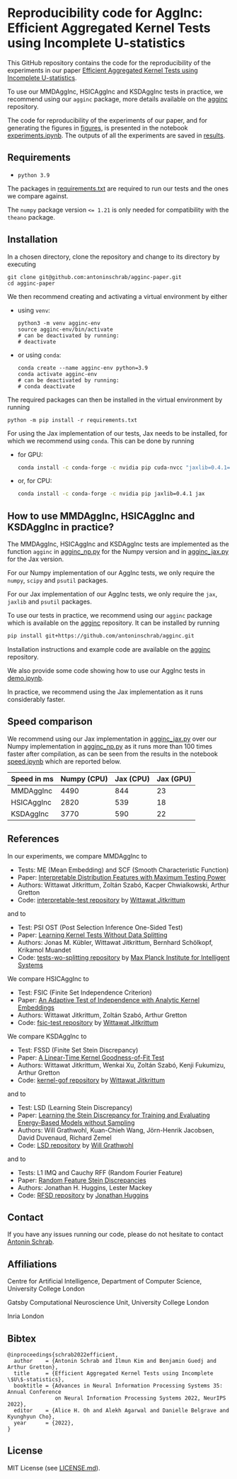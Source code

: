 # Reproducibility code for AggInc: Efficient Aggregated Kernel Tests using Incomplete U-statistics

This GitHub repository contains the code for the reproducibility of the experiments in our paper [Efficient Aggregated Kernel Tests using Incomplete U-statistics](https://arxiv.org/pdf/2206.09194.pdf).

To use our MMDAggInc, HSICAggInc and KSDAggInc tests in practice, we recommend using our `agginc` package, more details available on the [agginc](https://github.com/antoninschrab/agginc) repository.

The code for reproducibility of the experiments of our paper, and for generating the figures in [figures](figures), is presented in the notebook [experiments.ipynb](experiments.ipynb). The outputs of all the experiments are saved in [results](results).

## Requirements
- `python 3.9`

The packages in [requirements.txt](requirements.txt) are required to run our tests and the ones we compare against. 

The `numpy` package version `<= 1.21` is only needed for compatibility with the `theano` package.

## Installation

In a chosen directory, clone the repository and change to its directory by executing 
```
git clone git@github.com:antoninschrab/agginc-paper.git
cd agginc-paper
```
We then recommend creating and activating a virtual environment by either 
- using `venv`:
  ```
  python3 -m venv agginc-env
  source agginc-env/bin/activate
  # can be deactivated by running:
  # deactivate
  ```
- or using `conda`:
  ```
  conda create --name agginc-env python=3.9
  conda activate agginc-env
  # can be deactivated by running:
  # conda deactivate
  ```
The required packages can then be installed in the virtual environment by running
```
python -m pip install -r requirements.txt
```

For using the Jax implementation of our tests, Jax needs to be installed, for which we recommend using `conda`. This can be done by running
- for GPU:
  ```bash
  conda install -c conda-forge -c nvidia pip cuda-nvcc "jaxlib=0.4.1=*cuda*" jax
  ```
- or, for CPU:
  ```bash
  conda install -c conda-forge -c nvidia pip jaxlib=0.4.1 jax
  ```

## How to use MMDAggInc, HSICAggInc and KSDAggInc in practice?

The MMDAggInc, HSICAggInc and KSDAggInc tests are implemented as the function `agginc` in [agginc_np.py](agginc_np.py) for the Numpy version and in [agginc_jax.py](agginc_jax.py) for the Jax version.

For our Numpy implementation of our AggInc tests, we only require the `numpy`, `scipy` and `psutil` packages.

For our Jax implementation of our AggInc tests, we only require the `jax`, `jaxlib` and `psutil` packages.

To use our tests in practice, we recommend using our `agginc` package which is available on the [agginc](https://github.com/antoninschrab/agginc) repository. It can be installed by running
```bash
pip install git+https://github.com/antoninschrab/agginc.git
```
Installation instructions and example code are available on the [agginc](https://github.com/antoninschrab/agginc) repository. 

We also provide some code showing how to use our AggInc tests in [demo.ipynb](demo.ipynb). 

In practice, we recommend using the Jax implementation as it runs considerably faster.

## Speed comparison

We recommend using our Jax implementation in [agginc_jax.py](agginc_jax.py) over our Numpy implementation in [agginc_np.py](agginc_np.py) as it runs more than 100 times faster after compilation, as can be seen from the results in the notebook [speed.ipynb](speed.ipynb) which are reported below.

| Speed in ms | Numpy (CPU) | Jax (CPU) | Jax (GPU) | 
| -- | -- | -- | -- |
| MMDAggInc | 4490 | 844 | 23 | 
| HSICAggInc | 2820 | 539 | 18 |
| KSDAggInc | 3770 | 590 | 22 | 

## References

In our experiments, we compare MMDAggInc to
- Tests: ME (Mean Embedding) and SCF (Smooth Characteristic Function)
- Paper: [Interpretable Distribution Features with Maximum Testing Power](https://proceedings.neurips.cc/paper/2016/file/0a09c8844ba8f0936c20bd791130d6b6-Paper.pdf)
- Authors: Wittawat Jitkrittum, Zoltán Szabó, Kacper Chwialkowski, Arthur Gretton
- Code: [interpretable-test
 repository](https://github.com/wittawatj/interpretable-test) by [Wittawat Jitkrittum](https://github.com/wittawatj)

and to

- Test: PSI OST (Post Selection Inference One-Sided Test)
- Paper: [Learning Kernel Tests Without Data Splitting](https://proceedings.neurips.cc/paper/2020/file/44f683a84163b3523afe57c2e008bc8c-Paper.pdf)
- Authors: Jonas M. Kübler, Wittawat Jitkrittum, Bernhard Schölkopf, Krikamol Muandet
- Code: [tests-wo-splitting repository](https://github.com/MPI-IS/tests-wo-splitting) by [Max Planck Institute for Intelligent Systems](https://github.com/MPI-IS)

We compare HSICAggInc to 
- Test: FSIC (Finite Set Independence Criterion)
- Paper: [An Adaptive Test of Independence with Analytic Kernel Embeddings](http://proceedings.mlr.press/v70/jitkrittum17a/jitkrittum17a.pdf)
- Authors: Wittawat Jitkrittum, Zoltán Szabó, Arthur Gretton
- Code: [fsic-test
 repository](https://github.com/wittawatj/fsic-test) by [Wittawat Jitkrittum](https://github.com/wittawatj)

We compare KSDAggInc to
- Test: FSSD (Finite Set Stein Discrepancy)
- Paper: [A Linear-Time Kernel Goodness-of-Fit Test](https://papers.nips.cc/paper/2017/file/979d472a84804b9f647bc185a877a8b5-Paper.pdf)
- Authors: Wittawat Jitkrittum, Wenkai Xu, Zoltán Szabó, Kenji Fukumizu, Arthur Gretton
- Code: [kernel-gof repository](https://github.com/wittawatj/kernel-gof) by [Wittawat Jitkrittum](https://github.com/wittawatj)

and to

- Test: LSD (Learning Stein Discrepancy)
- Paper: [Learning the Stein Discrepancy
for Training and Evaluating Energy-Based Models without Sampling](http://proceedings.mlr.press/v119/grathwohl20a/grathwohl20a.pdf)
- Authors: Will Grathwohl, Kuan-Chieh Wang, Jörn-Henrik Jacobsen, David Duvenaud, Richard Zemel
- Code: [LSD repository](https://github.com/wgrathwohl/LSD) by [Will Grathwohl](https://github.com/wgrathwohl)

and to

- Tests: L1 IMQ and Cauchy RFF (Random Fourier Feature)
- Paper: [Random Feature Stein Discrepancies](https://proceedings.neurips.cc/paper/2018/file/0f840be9b8db4d3fbd5ba2ce59211f55-Paper.pdf)
- Authors: Jonathan H. Huggins, Lester Mackey
- Code: [RFSD repository](https://bitbucket.org/jhhuggins/random-feature-stein-discrepancies/) by [Jonathan Huggins](https://bitbucket.org/jhhuggins/)

## Contact

If you have any issues running our code, please do not hesitate to contact [Antonin Schrab](https://antoninschrab.github.io).

## Affiliations

Centre for Artificial Intelligence, Department of Computer Science, University College London

Gatsby Computational Neuroscience Unit, University College London

Inria London

## Bibtex

```
@inproceedings{schrab2022efficient,
  author    = {Antonin Schrab and Ilmun Kim and Benjamin Guedj and Arthur Gretton},
  title     = {Efficient Aggregated Kernel Tests using Incomplete \$U\$-statistics},
  booktitle = {Advances in Neural Information Processing Systems 35: Annual Conference
               on Neural Information Processing Systems 2022, NeurIPS 2022},
  editor    = {Alice H. Oh and Alekh Agarwal and Danielle Belgrave and Kyunghyun Cho},
  year      = {2022},
}
```

## License

MIT License (see [LICENSE.md](LICENSE.md)).
